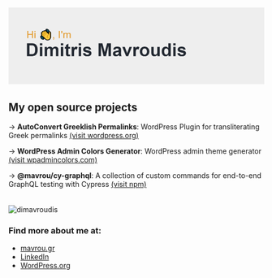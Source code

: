 <img src="/header.png" alt="Hi, I am Dimitris Mavroudis"/>
<br/>

## My open source projects
→ **AutoConvert Greeklish Permalinks**: WordPress Plugin for transliterating Greek permalinks <a href="https://wordpress.org/plugins/autoconvert-greeklish-permalinks" target="_blank" rel="noreferrer">(visit wordpress.org)</a>

→ **WordPress Admin Colors Generator**: WordPress admin theme generator <a href="https://wpadmincolors.com/" target="_blank" rel="noreferrer">(visit wpadmincolors.com)</a>

→ **@mavrou/cy-graphql**: A collection of custom commands for end-to-end GraphQL testing with Cypress <a href="https://www.npmjs.com/package/@mavrou/cy-graphql" target="_blank" rel="noreferrer">(visit npm)</a>

<br/>

<img align="center" src="https://github-readme-stats.vercel.app/api/top-langs?username=dimavroudis&show_icons=true&locale=en&layout=compact" alt="dimavroudis" />


### Find more about me at:
- [mavrou.gr](https://mavrou.gr) 
- [LinkedIn](https://www.linkedin.com/in/dimitrismavroudis/)
- [WordPress.org](https://profiles.wordpress.org/d1m1tr1s_mav/)
